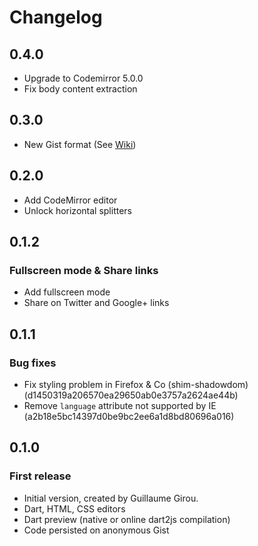 # Changelog

## 0.4.0

* Upgrade to Codemirror 5.0.0
* Fix body content extraction

## 0.3.0

* New Gist format (See [Wiki](https://github.com/dartlab/dartlab/wiki/Gist-persistence))

## 0.2.0

* Add CodeMirror editor
* Unlock horizontal splitters

## 0.1.2

### Fullscreen mode & Share links

* Add fullscreen mode
* Share on Twitter and Google+ links

## 0.1.1

### Bug fixes

* Fix styling problem in Firefox & Co (shim-shadowdom) (d1450319a206570ea29650ab0e3757a2624ae44b)
* Remove `language` attribute not supported by IE (a2b18e5bc14397d0be9bc2ee6a1d8bd80696a016)

## 0.1.0

### First release

* Initial version, created by Guillaume Girou.
* Dart, HTML, CSS editors
* Dart preview (native or online dart2js compilation)
* Code persisted on anonymous Gist